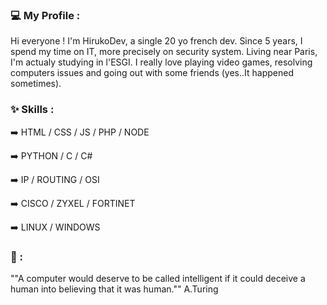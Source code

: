 ### 💻 My Profile :

Hi everyone ! I'm HirukoDev, a single 20 yo french dev. Since 5 years, I spend my time on IT, more precisely on security system. Living near Paris, I'm actualy studying in l'ESGI. I really love playing video games, resolving computers issues and going out with some friends (yes..It happened sometimes).  

### ✨ Skills :

➡️ HTML / CSS / JS / PHP / NODE

➡️ PYTHON / C / C#

➡️ IP / ROUTING / OSI

➡️ CISCO / ZYXEL / FORTINET

➡️ LINUX / WINDOWS

### 💭 :

""A computer would deserve to be called intelligent if it could deceive a human into believing that it was human."" A.Turing

